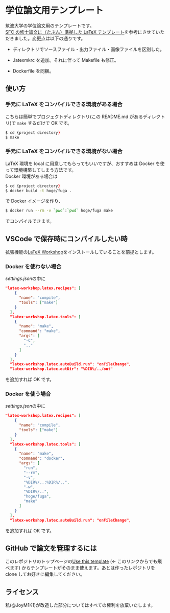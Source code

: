 # 学位論文用テンプレート

筑波大学の学位論文用のテンプレートです。  
[SFC の修士論文に（たぶん）準拠した LaTeX テンプレート](https://github.com/ymrl/thesis-template)を参考にさせていただきました。変更点は以下の通りです。

- ディレクトリでソースファイル・出力ファイル・画像ファイルを区別した。

- .latexmkrc を追加。それに伴って Makefile も修正。

- Dockerfile を同梱。

## 使い方

### 手元に LaTeX をコンパイルできる環境がある場合

こちらは簡単でプロジェクトディレクトリ(この README.md があるディレクトリ)で `make` するだけで OK です。

```zsh
$ cd {project directory}
$ make
```

### 手元に LaTeX をコンパイルできる環境がない場合

LaTeX 環境を local に用意してもらってもいいですが、おすすめは Docker を使って環境構築してしまう方法です。  
Docker 環境がある場合は

```zsh
$ cd {project directory}
$ docker build -t hoge/fuga .
```

で Docker イメージを作り、

```zsh
$ docker run --rm -v `pwd`:`pwd` hoge/fuga make
```

でコンパイルできます。

## VSCode で保存時にコンパイルしたい時

拡張機能の[LaTeX Workshop](https://marketplace.visualstudio.com/items?itemName=James-Yu.latex-workshop)をインストールしていることを前提とします。

### Docker を使わない場合

*settings.json*の中に

```json
"latex-workshop.latex.recipes": [
    {
      "name": "compile",
      "tools": ["make"]
    }
  ],
  "latex-workshop.latex.tools": [
    {
      "name": "make",
      "command": "make",
      "args": [
        "-C",
        ".."
      ]
    }
  ],
  "latex-workshop.latex.autoBuild.run": "onFileChange",
  "latex-workshop.latex.outDir": "%DIR%/../out"
```

を追加すれば OK です。

### Docker を使う場合

*settings.json*の中に

```json
"latex-workshop.latex.recipes": [
    {
      "name": "compile",
      "tools": ["make"]
    }
  ],
  "latex-workshop.latex.tools": [
    {
      "name": "make",
      "command": "docker",
      "args": [
        "run",
        "--rm",
        "-v",
        "%DIR%/..:%DIR%/..",
        "-w",
        "%DIR%/..",
        "hoge/fuga",
        "make"
      ]
    }
  ],
  "latex-workshop.latex.autoBuild.run": "onFileChange",
```

を追加すれば OK です。

## GitHub で論文を管理するには

このレポジトリのトップページの[Use this template](https://github.com/JoyM1K1/thesis-template-tsukuba/generate) (← このリンクからでも飛べます) からテンプレートがそのまま使えます。あとは作ったレポジトリを clone してお好きに編集してください。

## ライセンス

私(@JoyM1K1)が改造した部分についてはすべての権利を放棄いたします。
